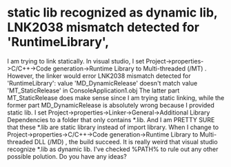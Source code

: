 
# static lib recognized as dynamic lib, LNK2038 mismatch detected for 'RuntimeLibrary',

I am trying to link statically. In visual studio, I set Project->properties->C/C++->Code generation->Runtime Library to Multi-threaded (/MT) . However, the linker would error
LNK2038  mismatch detected for 'RuntimeLibrary': value 'MD_DynamicRelease' doesn't match value 'MT_StaticRelease' in ConsoleApplication1.obj 
The latter part MT_StaticRelease does make sense since I am trying static linking, while the former part MD_DynamicRelease is absolutely wrong because I provided static lib. I set Project->properties->Linker->General->Additional Library Dependencies to a folder that only contains *.lib. And I am PRETTY SURE that these *.lib are static library instead of import library.
When I change to Project->properties->C/C++->Code generation->Runtime Library to Multi-threaded DLL (/MD) , the build succeed.
It is really weird that visual studio recognize *.lib as dynamic lib. I've checked %PATH% to rule out any other possible polution. Do you have any ideas?

        